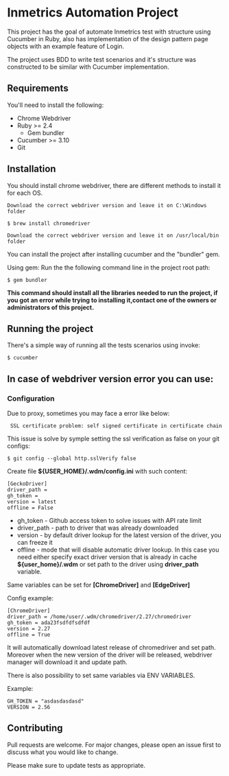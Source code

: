 # Inmetrics Automation Project
This project has the goal of automate Inmetrics test with structure using Cucumber in Ruby, also has
implementation of the design pattern page objects with an example feature of Login.

The project uses BDD to write test scenarios and it's structure was constructed to be similar with Cucumber implementation.

## Requirements

You'll need to install the following:
- Chrome Webdriver
- Ruby >= 2.4
    * Gem bundler
- Cucumber >= 3.10
- Git

## Installation
You should install chrome webdriver, there are different methods to install it for each OS.
```Windows
Download the correct webdriver version and leave it on C:\Windows folder
```

```Mac OS
$ brew install chromedriver
```

```Linux
Download the correct webdriver version and leave it on /usr/local/bin folder
```


You can install the project after installing cucumber and the "bundler" gem.

Using gem:
Run the the following command line in the project root path:

```
$ gem bundler
```

**This command should install all the libraries needed to run the project, if you got an error while trying to installing it,contact one of the owners or administrators of this project.**


## Running the project

There's a simple way of running all the tests scenarios using invoke:

```
$ cucumber
```

## In case of webdriver version error you can use:

### Configuration

Due to proxy, sometimes you may face a error like below:

```
 SSL certificate problem: self signed certificate in certificate chain
```
This issue is solve by symple setting the ssl verification as false on your git configs:
```
$ git config --global http.sslVerify false
```

Create file **${USER_HOME}/.wdm/config.ini** with such content:

```
[GeckoDriver]
driver_path =
gh_token =
version = latest
offline = False
```
* gh_token - Github access token to solve issues with API rate limit
* driver_path - path to driver that was already downloaded
* version - by default driver lookup for the latest version of the driver, you can freeze it
* offline - mode that will disable automatic driver lookup. In this case you need either specify exact driver version that is already in cache **${user_home}/.wdm** or set path to the driver using **driver_path** variable.

Same variables can be set for **[ChromeDriver]** and **[EdgeDriver]**

Config example:

```
[ChromeDriver]
driver_path = /home/user/.wdm/chromedriver/2.27/chromedriver
gh_token = ada23fsdfdfsdfdf
version = 2.27
offline = True
```

It will automatically download latest release of chromedriver and set path. Moreover when the new version of the driver
will be released, webdriver manager will download it and update path.

There is also possibility to set same variables via ENV VARIABLES.

Example:

```
GH_TOKEN = "asdasdasdasd"
VERSION = 2.56
```

## Contributing
Pull requests are welcome. For major changes, please open an issue first to discuss what you would like to change.

Please make sure to update tests as appropriate.

